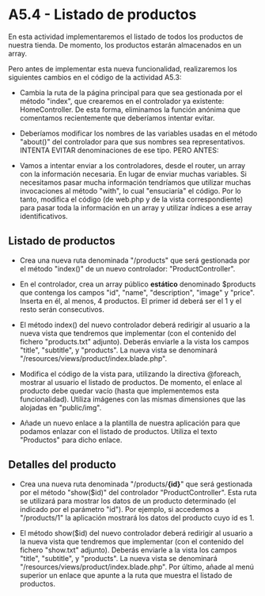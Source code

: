 # A5.4 - Listado de productos

En esta actividad implementaremos el listado de todos los productos de nuestra tienda. De momento, los productos estarán almacenados en un array.

Pero antes de implementar esta nueva funcionalidad, realizaremos los siguientes cambios en el código de la actividad A5.3:

- Cambia la ruta de la página principal para que sea gestionada por el método "index", que crearemos en el controlador ya existente: HomeController. De esta forma, eliminamos la función anónima que comentamos recientemente que deberíamos intentar evitar.

- Deberíamos modificar los nombres de las variables usadas en el método "about()" del controlador para que sus nombres sea representativos. INTENTA EVITAR denominaciones de ese tipo. PERO ANTES:

- Vamos a intentar enviar a los controladores, desde el router, un array con la información necesaria. En lugar de enviar muchas variables. Si necesitamos pasar mucha información tendríamos que utilizar muchas invocaciones al método "with", lo cual "ensuciaría" el código. Por lo tanto, modifica el código (de web.php y de la vista correspondiente) para pasar toda la información en un array y utilizar índices a ese array identificativos.

## Listado de productos

- Crea una nueva ruta denominada "/products" que será gestionada por el método "index()" de un nuevo controlador: "ProductController".

- En el controlador, crea un array público **estático** denominado $products que contenga los campos "id", "name", "description", "image" y "price". Inserta en él, al menos, 4 productos. El primer id deberá ser el 1 y el resto serán consecutivos.

- El método index() del nuevo controlador deberá redirigir al usuario a la nueva vista que tendremos que implementar (con el contenido del fichero "products.txt" adjunto). Deberás enviarle a la vista los campos "title", "subtitle", y "products". La nueva vista se denominará "/resources/views/product/index.blade.php".

- Modifica el código de la vista para, utilizando la directiva @foreach, mostrar al usuario el listado de productos.
De momento, el enlace al producto debe quedar vacío (hasta que implementemos esta funcionalidad).
Utiliza imágenes con las mismas dimensiones que las alojadas en "public/img".

- Añade un nuevo enlace a la plantilla de nuestra aplicación para que podamos enlazar con el listado de productos. Utiliza el texto "Productos" para dicho enlace.

## Detalles del producto

- Crea una nueva ruta denominada "/products/**{id}**" que será gestionada por el método "show($id)" del controlador "ProductController". Esta ruta se utilizará para mostrar los datos de un producto determinado (el indicado por el parámetro "id"). Por ejemplo, si accedemos a "/products/1" la aplicación mostrará los datos del producto cuyo id es 1.

- El método show($id) del nuevo controlador deberá redirigir al usuario a la nueva vista que tendremos que implementar (con el contenido del fichero "show.txt" adjunto). Deberás enviarle a la vista los campos "title", "subtitle", y "products". La nueva vista se denominará "/resources/views/product/index.blade.php".
Por último, añade al menú superior un enlace que apunte a la ruta que muestra el listado de productos.
